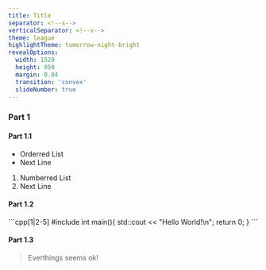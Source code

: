 ```yaml
---
title: Title
separator: <!--s-->
verticalSeparator: <!--v-->
theme: league
highlightTheme: tomorrow-night-bright
revealOptions:
  width: 1520
  height: 950
  margin: 0.04
  transition: 'convex'
  slideNumber: true
---
```


### Part 1

<!--s-->

#### Part 1.1

- Orderred List
- Next Line

1. Numberred List
2. Next Line

<!--v-->

#### Part 1.2

\```cpp[1|2-5]
#include <iostream>
int main(){
    std::cout << "Hello World!\n";
    return 0;
}
\```

<!--v-->

#### Part 1.3

> Everthings seems ok!
